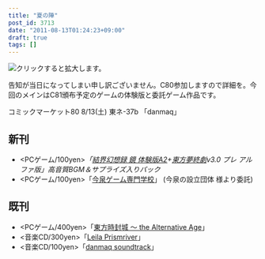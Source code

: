 ```yaml
---
title: "夏の陣"
post_id: 3713
date: "2011-08-13T01:24:23+09:00"
draft: true
tags: []
---
```



![クリックすると拡大します。](https://danmaq.com/!/thC/TrialJacket_s.jpg)

告知が当日になってしまい申し訳ございません。C80参加しますので詳細を。今回のメインはC81頒布予定のゲームの体験版と委託ゲーム作品です。

コミックマーケット80 8/13(土) 東ネ-37b 「danmaq」

## 新刊



  * <PCゲーム/100yen>_「[結界幻想録 鏡 体験版A2](http://kagaminer.in/)+[東方夢終劇](https://danmaq.com/!/thC/)v3.0 プレ アルファ版」高音質BGM＆サプライズ入りパック_
  * <PCゲーム/100yen>「[今泉ゲーム専門学校](https://danmaq.com/image/sc2.png)」 (今泉の設立団体 様より委託)
## 既刊



  * <PCゲーム/400yen>「[東方時封城 ～ the Alternative Age](https://danmaq.com/!/thA/)」
  * <音楽CD/300yen>「[Leila Prismriver](https://danmaq.com/!/leila/)」
  * <音楽CD/100yen>「[danmaq soundtrack](https://danmaq.com/!/dst/)」
